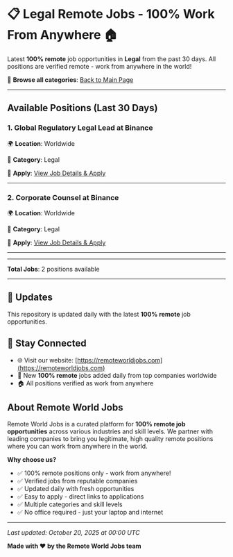 # 📋 Legal Remote Jobs - 100% Work From Anywhere 🏠

Latest **100% remote** job opportunities in **Legal** from the past 30 days. All positions are verified remote - work from anywhere in the world!

🔗 **Browse all categories**: [Back to Main Page](README.md)

---

## Available Positions (Last 30 Days)

### 1. Global Regulatory Legal Lead at Binance

🌍 **Location**: Worldwide

📍 **Category**: Legal

🔗 **Apply**: [View Job Details & Apply](https://remoteworldjobs.com/global-regulatory-legal-lead-binance)

---

### 2. Corporate Counsel at Binance

🌍 **Location**: Worldwide

📍 **Category**: Legal

🔗 **Apply**: [View Job Details & Apply](https://remoteworldjobs.com/corporate-counsel-binance)

---


---

**Total Jobs**: 2 positions available

---

## 🔄 Updates

This repository is updated daily with the latest **100% remote** job opportunities.

## 📧 Stay Connected

- 🌐 Visit our website: [https://remoteworldjobs.com](https://remoteworldjobs.com)
- 💼 New **100% remote** jobs added daily from top companies worldwide
- 🏠 All positions verified as work from anywhere

## About Remote World Jobs

Remote World Jobs is a curated platform for **100% remote job opportunities** across various industries and skill levels. We partner with leading companies to bring you legitimate, high quality remote positions where you can work from anywhere in the world.

**Why choose us?**
- ✅ 100% remote positions only - work from anywhere!
- ✅ Verified jobs from reputable companies
- ✅ Updated daily with fresh opportunities
- ✅ Easy to apply - direct links to applications
- ✅ Multiple categories and skill levels
- ✅ No office required - just your laptop and internet

---

_Last updated: October 20, 2025 at 00:00 UTC_

**Made with ❤️ by the Remote World Jobs team**
